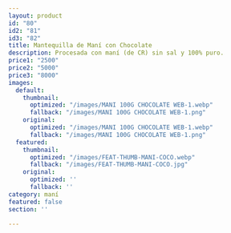 ```yaml
---
layout: product
id: "80"
id2: "81"
id3: "82"
title: Mantequilla de Maní con Chocolate
description: Procesada con maní (de CR) sin sal y 100% puro.
price1: "2500"
price2: "5000"
price3: "8000"
images:
  default:
    thumbnail:
      optimized: "/images/MANI 100G CHOCOLATE WEB-1.webp"
      fallback: "/images/MANI 100G CHOCOLATE WEB-1.png"
    original:
      optimized: "/images/MANI 100G CHOCOLATE WEB-1.webp"
      fallback: "/images/MANI 100G CHOCOLATE WEB-1.png"
  featured:
    thumbnail:
      optimized: "/images/FEAT-THUMB-MANI-COCO.webp"
      fallback: "/images/FEAT-THUMB-MANI-COCO.jpg"
    original:
      optimized: ''
      fallback: ''
category: maní
featured: false
section: ''

---
```

